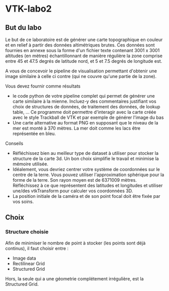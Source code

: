 # VTK-labo2

## But du labo

Le but de ce laboratoire est de générer une carte topographique en couleur et en relief à partir des données altimétriques brutes. Ces données sont fournies en annexe sous la forme d'un fichier texte contenant 3001 x 3001 altitudes (en mètres) échantillonnant de manière régulière la zone comprise entre 45 et 47.5 degrés de latitude nord, et 5 et 7.5 degrés de longitude est. 

A vous de concevoir le pipeline de visualisation permettant d'obtenir une image similaire à celle ci contre (qui ne couvre qu'une partie de la zone). 

Vous devez fournir comme résultats

- le code python de votre pipeline complet qui permet de générer une carte similaire à la mienne. Incluez-y des commentaires justifiant vos choix de structures de données, de traitement des données, de lookup table, ... Ce programme doit permettre d'interagir avec la carte créée avec le style Trackball de VTK et par exemple de générer l'image du bas
- Une carte alternative au format PNG en supposant que le niveau de la mer est monté à 370 mètres. La mer doit comme les lacs être représentée en bleu.

Conseils

- Réfléchissez bien au meilleur type de dataset à utiliser pour stocker la structure de la carte 3d. Un bon choix simplifie le travail et minimise la mémoire utilisée. 
- Idéalement, vous devriez centrer votre système de coordonnées sur le centre de la terre. Vous pouvez utiliser l'approximation sphérique pour la forme de la terre. Son rayon moyen est de 6371009 mètres. Réfléchissez à ce que représentent des latitudes et longitudes et utiliser une/des vtkTransform pour calculer vos coordonnées 3D. 
- La position initiale de la caméra et de son point focal doit être fixée par vos soins.

## Choix

### Structure choisie

Afin de minimiser le nombre de point à stocker (les points sont déjà continus), il faut choisir entre :
 - Image data
 - Rectilinear Grid
 - Structured Grid

Hors, la seule qui a une géometrie complétement irrégulière, est la Structured Grid.

